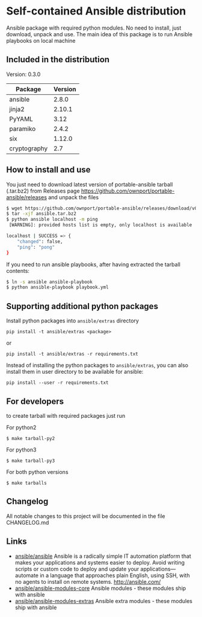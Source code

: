 # Self-contained Ansible distribution

Ansible package with required python modules. No need to install, just download, unpack and use. The main idea of this package is to run Ansible playbooks on local machine



## Included in the distribution

Version: 0.3.0

| Package  | Version |
| -------- | ------- |
| ansible  | 2.8.0   |
| jinja2   | 2.10.1  |
| PyYAML   | 3.12    |
| paramiko | 2.4.2   |
| six      | 1.12.0  |
| cryptography | 2.7 |

## How to install and use

You just need to download latest version of portable-ansible tarball (.tar.bz2) from
Releases page https://github.com/ownport/portable-ansible/releases and unpack the files

```sh
$ wget https://github.com/ownport/portable-ansible/releases/download/v0.3.0/portable-ansible-v0.3.0-py2.tar.bz2 -O ansible.tar.bz2
$ tar -xjf ansible.tar.bz2
$ python ansible localhost -m ping
 [WARNING]: provided hosts list is empty, only localhost is available

localhost | SUCCESS => {
    "changed": false,
    "ping": "pong"
}
```
If you need to run ansible playbooks, after having extracted the tarball contents:

```sh
$ ln -s ansible ansible-playbook
$ python ansible-playbook playbook.yml
```

## Supporting additional python packages

Install python packages into `ansible/extras` directory
```
pip install -t ansible/extras <package>
```
or 
```
pip install -t ansible/extras -r requirements.txt
```

Instead of installing the python packages to `ansible/extras`, you can also install them in user directory to be available for ansible:
```
pip install --user -r requirements.txt
```


## For developers

to create tarball with required packages just run

For python2
```
$ make tarball-py2
```
For python3
```
$ make tarball-py3
```
For both python versions
```
$ make tarballs
```

## Changelog

All notable changes to this project will be documented in the file CHANGELOG.md


## Links

- [ansible/ansible](https://github.com/ansible/ansible) Ansible is a radically simple IT automation platform that makes your applications and systems easier to deploy. Avoid writing scripts or custom code to deploy and update your applications— automate in a language that approaches plain English, using SSH, with no agents to install on remote systems. http://ansible.com/
- [ansible/ansible-modules-core](https://github.com/ansible/ansible-modules-core) Ansible modules - these modules ship with ansible
- [ansible/ansible-modules-extras](https://github.com/ansible/ansible-modules-extras) Ansible extra modules - these modules ship with ansible
